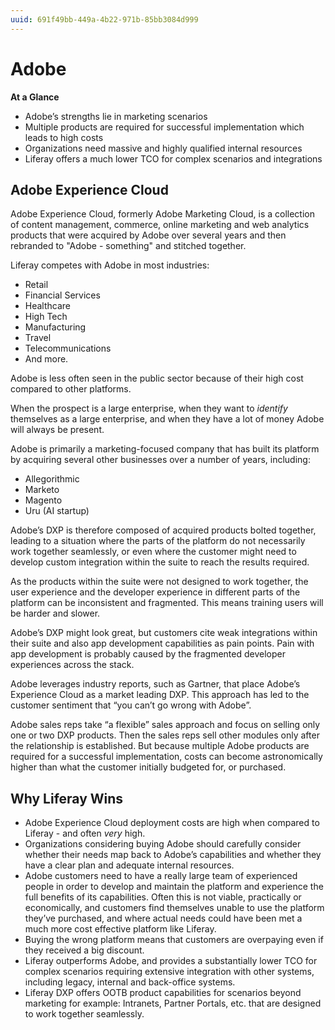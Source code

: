```yaml
---
uuid: 691f49bb-449a-4b22-971b-85bb3084d999
---
```


# Adobe

**At a Glance**

* Adobe’s strengths lie in marketing scenarios
* Multiple products are required for successful implementation which leads to high costs
* Organizations need massive and highly qualified internal resources
* Liferay offers a much lower TCO for complex scenarios and integrations

## Adobe Experience Cloud

Adobe Experience Cloud, formerly Adobe Marketing Cloud, is a collection of content management, commerce, online marketing and web analytics products that were acquired by Adobe over several years and then rebranded to "Adobe - something" and stitched together.

Liferay competes with Adobe in most industries:

* Retail
* Financial Services
* Healthcare
* High Tech
* Manufacturing
* Travel
* Telecommunications
* And more.

Adobe is less often seen in the public sector because of their high cost compared to other platforms.

When the prospect is a large enterprise, when they want to _identify_ themselves as a large enterprise, and when they have a lot of money Adobe will always be present.

Adobe is primarily a marketing-focused company that has built its platform by acquiring several other businesses over a number of years, including:

* Allegorithmic
* Marketo
* Magento
* Uru (AI startup)

Adobe’s DXP is therefore composed of acquired products bolted together, leading to a situation where the parts of the platform do not necessarily work together seamlessly, or even where the customer might need to develop custom integration within the suite to reach the results required.

As the products within the suite were not designed to work together, the user experience and the developer experience in different parts of the platform can be inconsistent and fragmented. This means training users will be harder and slower.

Adobe’s DXP might look great, but customers cite weak integrations within their suite and also app development capabilities as pain points. Pain with app development is probably caused by the fragmented developer experiences across the stack.

Adobe leverages industry reports, such as Gartner, that place Adobe’s Experience Cloud as a market leading DXP. This approach has led to the customer sentiment that “you can’t go wrong with Adobe”.

Adobe sales reps take “a flexible” sales approach and focus on selling only one or two DXP products. Then the sales reps sell other modules only after the relationship is established. But because multiple Adobe products are required for a successful implementation, costs can become astronomically higher than what the customer initially budgeted for, or purchased.

## Why Liferay Wins

* Adobe Experience Cloud deployment costs are high when compared to Liferay - and often _very_ high.
* Organizations considering buying Adobe should carefully consider whether their needs map back to Adobe’s capabilities and whether they have a clear plan and adequate internal resources.
* Adobe customers need to have a really large team of experienced people in order to develop and maintain the platform and experience the full benefits of its capabilities. Often this is not viable, practically or economically, and customers find themselves unable to use the platform they’ve purchased, and where actual needs could have been met a much more cost effective platform like Liferay.
* Buying the wrong platform means that customers are overpaying even if they received a big discount.
* Liferay outperforms Adobe, and provides a substantially lower TCO for complex scenarios requiring extensive integration with other systems, including legacy, internal and back-office systems.
* Liferay DXP offers OOTB product capabilities for scenarios beyond marketing for example: Intranets, Partner Portals, etc. that are designed to work together seamlessly.
